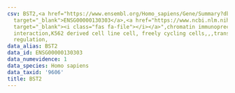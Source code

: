 ```yaml
---
csv: BST2,<a href="https://www.ensembl.org/Homo_sapiens/Gene/Summary?db=core;g=ENSG00000130303"
  target="_blank">ENSG00000130303</a>,<a href="https://www.ncbi.nlm.nih.gov/pubmed/23959860"
  target="_blank"><i class="fas fa-file"></i></a>",chromatin immunoprecipitation assay,direct
  interaction,K562 derived cell line cell, freely cycling cells,,,transcriptional
  regulation,
data_alias: BST2
data_id: ENSG00000130303
data_numevidence: 1
data_species: Homo sapiens
data_taxid: '9606'
title: BST2
---
```

